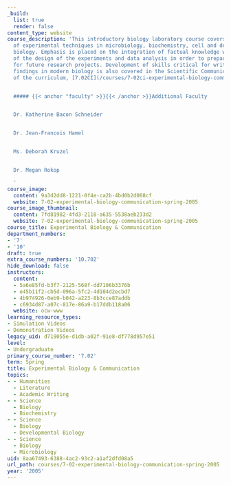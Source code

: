 ```yaml
---
_build:
  list: true
  render: false
content_type: website
course_description: 'This introductory biology laboratory course covers the application
  of experimental techniques in microbiology, biochemistry, cell and developmental
  biology. Emphasis is placed on the integration of factual knowledge with understanding
  of the design of the experiments and data analysis in order to prepare the students
  for future research projects. Development of skills critical for writing about scientific
  findings in modern biology is also covered in the Scientific Communications portion
  of the curriculum, [7.02CI](/courses/7-02ci-experimental-biology-communications-intensive-spring-2005).


  ##### {{< anchor "faculty" >}}{{< /anchor >}}Additional Faculty


  Dr. Katherine Bacon Schneider


  Dr. Jean-Francois Hamel


  Ms. Deborah Kruzel


  Dr. Megan Rokop

  '
course_image:
  content: 9a3d2dd8-1221-0f4e-ca2b-4bd0b2d008cf
  website: 7-02-experimental-biology-communication-spring-2005
course_image_thumbnail:
  content: 7fd81982-4fd3-2118-a635-5538aeb233d2
  website: 7-02-experimental-biology-communication-spring-2005
course_title: Experimental Biology & Communication
department_numbers:
- '7'
- '10'
draft: true
extra_course_numbers: '10.702'
hide_download: false
instructors:
  content:
  - 5a6e85fd-b3f7-2125-568f-dd7106b3376b
  - e45b11f2-cb5d-096a-5fc2-4d104d2ecbd7
  - 4b974926-0eb9-b042-a223-8b3cce87addb
  - c6934d87-a07c-817e-86a9-b17ddb118a06
  website: ocw-www
learning_resource_types:
- Simulation Videos
- Demonstration Videos
legacy_uid: d719055e-d1db-a02f-91e8-df778d957e51
level:
- Undergraduate
primary_course_number: '7.02'
term: Spring
title: Experimental Biology & Communication
topics:
- - Humanities
  - Literature
  - Academic Writing
- - Science
  - Biology
  - Biochemistry
- - Science
  - Biology
  - Developmental Biology
- - Science
  - Biology
  - Microbiology
uid: 8aa67493-6388-4ac2-93c2-a1af2dfd08a5
url_path: courses/7-02-experimental-biology-communication-spring-2005
year: '2005'
---
```

